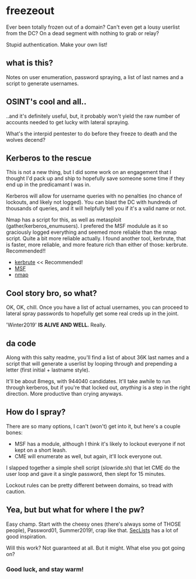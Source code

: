 # freezeout
Ever been totally frozen out of a domain? Can't even get a lousy userlist from the DC? On a dead segment with nothing to grab or relay?

Stupid authentication. Make your own list!

## what is this?
Notes on user enumeration, password spraying, a list of last names and a script to generate usernames.

## OSINT's cool and all..
..and it's definitely useful, but, it probably won't yield the raw number of accounts needed to get lucky with lateral spraying. 

What's the interpid pentester to do before they freeze to death and the wolves decend?

## Kerberos to the rescue
This is not a new thing, but I did some work on an engagement that I thought I'd pack up and ship to hopefully save someone some time if they end up in the predicamant I was in.

Kerberos will allow for username queries with no penalties (no chance of lockouts, and likely not logged). You can blast the DC with hundreds of thousands of queries, and it will helpfully tell you if it's a valid name or not.

Nmap has a script for this, as well as metasploit (gather/kerberos_enumusers). I prefered the MSF modulule as it so graciously logged everything and seemed more reliable than the nmap script. Quite a bit more reliable actually. I found another tool, kerbrute, that is faster, more reliable, and more feature rich than either of those: kerbrute. Recommended!!
- [kerbrute](https://github.com/ropnop/kerbrute)  << Recommended! 
- [MSF](https://www.rapid7.com/db/modules/auxiliary/gather/kerberos_enumusers)
- [nmap](https://nmap.org/nsedoc/scripts/krb5-enum-users.html)


## Cool story bro, so what?
OK, OK, chill. Once you have a list of actual usernames, you can proceed to lateral spray passwords to hopefully get some real creds up in the joint.

'Winter2019' **IS ALIVE AND WELL.** Really.

## da code
Along with this salty readme, you'll find a list of about 36K last names and a script that will generate a userlist by looping through and prepending a letter (first initial + lastname style). 

It'll be about 8megs, with 944040 candidates. It'll take awhile to run through kerberos, but if you're that locked out, *anything* is a step in the right direction. More productive than crying anyways.

## How do I spray?
There are so many options, I can't (won't) get into it, but here's a couple bones:

- MSF has a module, although I think it's likely to lockout everyone if not kept on a short leash.
- CME will enumerate as well, but again, it'll lock everyone out.

I slapped together a simple shell script (slowride.sh) that let CME do the user loop and gave it a single password, then slept for 15 minutes. 

Lockout rules can be pretty different between domains, so tread with caution.

## Yea, but but what for where I the pw?
Easy champ. Start with the cheesy ones (there's always some of THOSE people), Password01, Summer2019!, crap like that. [SecLists](https://github.com/danielmiessler/SecLists) has a lot of good inspiration.

Will this work? Not guaranteed at all. But it might. What else you got going on?

### Good luck, and stay warm!
